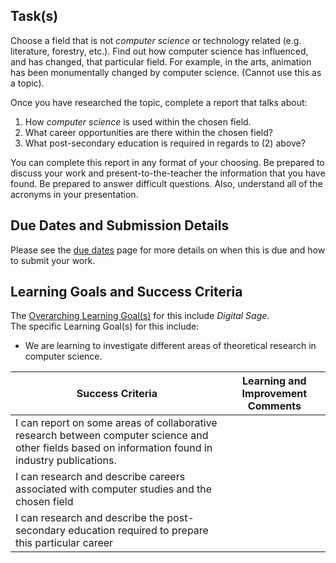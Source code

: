 ## Task(s)

Choose a field that is not _computer science_ or technology related (e.g. literature, forestry, etc.).  Find out how computer science has influenced, and has changed, that particular field.  For example, in the arts, animation has been monumentally changed by computer science. (Cannot use this as a topic).

Once you have researched the topic, complete a report that talks about:
1. How _computer science_ is used within the chosen field.
2. What career opportunities are there within the chosen field?
3. What post-secondary education is required in regards to (2) above?

You can complete this report in any format of your choosing. Be prepared to discuss your work and present-to-the-teacher the information that you have found. Be prepared to answer difficult questions.  Also, understand all of the acronyms in your presentation.

## Due Dates and Submission Details

Please see the [due dates](./Due-Dates-and-Submission-Details) page for more details on when this is due and how to submit your work.

## Learning Goals and Success Criteria

The [Overarching Learning Goal(s)](./images/ICS4U.jpg) for this include _Digital Sage_.  
The specific Learning Goal(s) for this include:
  * We are learning to investigate different areas of theoretical research in computer science. 

| Success Criteria  | Learning and Improvement Comments |
| ----------- | ------- |
| I can report on some areas of collaborative research between computer science and other fields based on information found in industry publications. | |
| I can research and describe careers associated with computer studies and the chosen field | | 
| I can research and describe the post-secondary education required to prepare this particular career | |